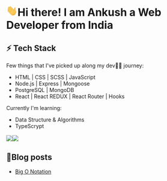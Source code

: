 # <img src="https://raw.githubusercontent.com/ABSphreak/ABSphreak/master/gifs/Hi.gif" width="30">Hi there! I am Ankush a Web Developer from India

## ⚡ Tech Stack

Few things that I've picked up along my dev👨‍💻 journey:

- HTML | CSS | SCSS | JavaScript
- Node.js | Express | Mongoose
- PostgreSQL | MongoDB
- React | React REDUX | React Router | Hooks

Currently I'm learning:

- Data Structure & Algorithms
- TypeScrypt

<a href="https://github.com/ankushdogradev"><img align="center" height="160em" src="https://github-readme-stats.vercel.app/api?username=ankushdogradev&theme=github_dark&show_icons=true" /><img align="center" height="160em" src="https://github-readme-stats.vercel.app/api/top-langs/?username=ankushdogradev&theme=github_dark&layout=compact" />
</a>

## 📙Blog posts

<!-- BLOG-POST-LIST:START -->
- [Big O Notation](https://dev.to/ankushdogradev/big-o-notation-3kf4)
<!-- BLOG-POST-LIST:END -->
